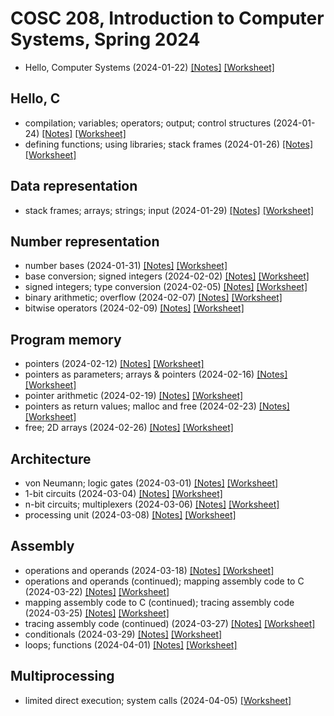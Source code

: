 # COSC 208, Introduction to Computer Systems, Spring 2024

* Hello, Computer Systems (2024-01-22) [[Notes]](2024-01-22.notes.html) 
[[Worksheet]](2024-01-22.worksheet.html)

## Hello, C
* compilation; variables; operators; output; control structures (2024-01-24) [[Notes]](2024-01-24.notes.html) 
[[Worksheet]](2024-01-24.worksheet.html)
* defining functions; using libraries; stack frames (2024-01-26) [[Notes]](2024-01-26.notes.html) 
[[Worksheet]](2024-01-26.worksheet.html)

## Data representation
* stack frames; arrays; strings; input (2024-01-29) [[Notes]](2024-01-29.notes.html) 
[[Worksheet]](2024-01-29.worksheet.html)

## Number representation
* number bases (2024-01-31) [[Notes]](2024-01-31.notes.html) 
[[Worksheet]](2024-01-31.worksheet.html)
* base conversion; signed integers (2024-02-02) [[Notes]](2024-02-02.notes.html) 
[[Worksheet]](2024-02-02.worksheet.html)
* signed integers; type conversion (2024-02-05) [[Notes]](2024-02-05.notes.html) 
[[Worksheet]](2024-02-05.worksheet.html)
*  binary arithmetic; overflow (2024-02-07) [[Notes]](2024-02-07.notes.html) 
[[Worksheet]](2024-02-07.worksheet.html)
* bitwise operators (2024-02-09) [[Notes]](2024-02-09.notes.html) 
[[Worksheet]](2024-02-09.worksheet.html)

## Program memory
* pointers (2024-02-12) [[Notes]](2024-02-12.notes.html) 
[[Worksheet]](2024-02-12.worksheet.html)
* pointers as parameters; arrays & pointers (2024-02-16) [[Notes]](2024-02-16.notes.html) 
[[Worksheet]](2024-02-16.worksheet.html)
* pointer arithmetic (2024-02-19) [[Notes]](2024-02-19.notes.html) 
[[Worksheet]](2024-02-19.worksheet.html)
* pointers as return values; malloc and free (2024-02-23) [[Notes]](2024-02-23.notes.html) 
[[Worksheet]](2024-02-23.worksheet.html)
* free; 2D arrays (2024-02-26) [[Notes]](2024-02-26.notes.html) 
[[Worksheet]](2024-02-26.worksheet.html)

## Architecture
* von Neumann; logic gates (2024-03-01) [[Notes]](2024-03-01.notes.html) 
[[Worksheet]](2024-03-01.worksheet.html)
* 1-bit circuits (2024-03-04) [[Notes]](2024-03-04.notes.html) 
[[Worksheet]](2024-03-04.worksheet.html)
* n-bit circuits; multiplexers (2024-03-06) [[Notes]](2024-03-06.notes.html) 
[[Worksheet]](2024-03-06.worksheet.html)
* processing unit (2024-03-08) [[Notes]](2024-03-08.notes.html) 
[[Worksheet]](2024-03-08.worksheet.html)

## Assembly
* operations and operands (2024-03-18) [[Notes]](2024-03-18.notes.html) 
[[Worksheet]](2024-03-18.worksheet.html)
* operations and operands (continued); mapping assembly code to C (2024-03-22) [[Notes]](2024-03-22.notes.html) 
[[Worksheet]](2024-03-22.worksheet.html)
* mapping assembly code to C (continued); tracing assembly code (2024-03-25) [[Notes]](2024-03-25.notes.html) 
[[Worksheet]](2024-03-25.worksheet.html)
* tracing assembly code (continued) (2024-03-27) [[Notes]](2024-03-27.notes.html) 
[[Worksheet]](2024-03-27.worksheet.html)
* conditionals (2024-03-29) [[Notes]](2024-03-29.notes.html) 
[[Worksheet]](2024-03-29.worksheet.html)
* loops; functions (2024-04-01) [[Notes]](2024-04-01.notes.html) 
[[Worksheet]](2024-04-01.worksheet.html)

## Multiprocessing
* limited direct execution; system calls (2024-04-05) [[Worksheet]](2024-04-05.worksheet.html)
